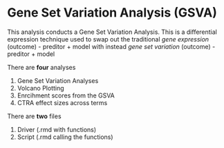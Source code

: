 # Gene Set Variation Analysis (GSVA)

This analysis conducts a Gene Set Variation Analysis. This is a differential expression technique used to swap out the traditional _gene expression_ (outcome) - preditor + model with instead _gene set variation_ (outcome) - preditor + model

There are **four** analyses 
 1) Gene Set Variation Analyses
 2) Volcano Plotting
 3) Enrcihment scores from the GSVA 
 4) CTRA effect sizes across terms

There are **two** files 
1) Driver (.rmd with functions)
2) Script (.rmd calling the functions)

